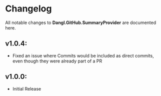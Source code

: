 # Changelog

All notable changes to **Dangl.GitHub.SummaryProvider** are documented here.

## v1.0.4:
- Fixed an issue where Commits would be included as direct commits, even though they were already part of a PR

## v1.0.0:
- Initial Release
